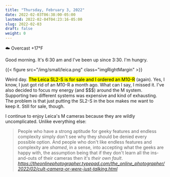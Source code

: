 ```yaml
---
title: "Thursday, February 3, 2022"
date: 2022-02-03T06:38:00-05:00
lastmod: 2022-02-04T04:23:16-05:00
slug: 2022-02-03
draft: false
weight: 0
---
```


☁️   Overcast +17°F

Good morning. It's 6:30 am and I've been up since 3:30. I'm hungry.

{{< figure src="/img/small/leica.png" class="imgRightMargin" >}}

Weird day. <mark>The Leica SL2-S is for sale and I ordered an M10-R</mark> (again). Yes, I know, I just got rid of an M10-R a month ago. What can I say, I missed it. I've also decided to focus my energy (and $$$) around the M system. Supporting two different systems was expensive and kind of exhausting. The problem is that just putting the SL2-S in the box makes me want to keep it. Still for sale, though.

I continue to enjoy Leica's M cameras because they are wildly uncomplicated. Unlike everything else:

<blockquote class="quoteback" darkmode="" data-title="Cult Camera (Or: We're Just Talking)" data-author="" cite="https://theonlinephotographer.typepad.com/the_online_photographer/2022/02/cult-camera-or-were-just-talking.html">
People who have a strong aptitude for geeky features and endless complexity simply don't see why they should be denied every possible option. And people who don't like endless features and complexity are <em>shamed</em>, in a sense, into accepting what the geeks are happy with, the assumption being that if they don't learn all the ins-and-outs of their cameras then it's <em>their own fault</em>.
<footer><cite> <a href="https://theonlinephotographer.typepad.com/the_online_photographer/2022/02/cult-camera-or-were-just-talking.html">https://theonlinephotographer.typepad.com/the_online_photographer/2022/02/cult-camera-or-were-just-talking.html</a></cite></footer>
</blockquote><script note="" src="https://cdn.jsdelivr.net/gh/Blogger-Peer-Review/quotebacks@1/quoteback.js"></script>

[//]: # "Exported with love from a post written in Org mode"
[//]: # "- https://github.com/kaushalmodi/ox-hugo"
